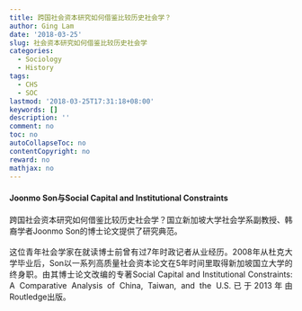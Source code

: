 ```yaml
---
title: 跨国社会资本研究如何借鉴比较历史社会学？
author: Ging Lam
date: '2018-03-25'
slug: 社会资本研究如何借鉴比较历史社会学
categories:
  - Sociology
  - History
tags:
  - CHS
  - SOC
lastmod: '2018-03-25T17:31:18+08:00'
keywords: []
description: ''
comment: no
toc: no
autoCollapseToc: no
contentCopyright: no
reward: no
mathjax: no
---
```



#### Joonmo Son与Social Capital and Institutional Constraints

<div  style= "text-align:justify;text-justify:distribute-all-lines "  id= "Content ">跨国社会资本研究如何借鉴比较历史社会学？国立新加坡大学社会学系副教授、韩裔学者Joonmo Son的博士论文提供了研究典范。</div> <br> 
 
 
<div  style= "text-align:justify;text-justify:distribute-all-lines "  id= "Content ">这位青年社会学家在就读博士前曾有过7年时政记者从业经历。2008年从杜克大学毕业后，Son以一系列高质量社会资本论文在5年时间里取得新加坡国立大学的终身职。由其博士论文改编的专著Social Capital and Institutional Constraints: A Comparative Analysis of China, Taiwan, and the U.S.已于2013年由Routledge出版。</div>


<!--more-->
